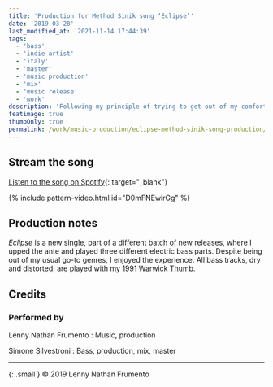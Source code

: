 ```yaml
---
title: 'Production for Method Sinik song ‘Eclipse’'
date: '2019-03-28'
last_modified_at: '2021-11-14 17:44:39'
tags:
  - 'bass'
  - 'indie artist'
  - 'italy'
  - 'master'
  - 'music production'
  - 'mix'
  - 'music release'
  - 'work'
description: 'Following my principle of trying to get out of my comfort zone, I helped the promising young artist Method Sinik with the production of his recent EP.'
featimage: true
thumbOnly: true
permalink: /work/music-production/eclipse-method-sinik-song-production/
---
```

## Stream the song

[Listen to the song on Spotify](https://open.spotify.com/track/3Ydz49mYSfJ122pCf9PQrd?si=772cd61e061f47cd){: target="_blank"}

{% include pattern-video.html id="D0mFNEwirGg" %}

## Production notes

_Eclipse_ is a new single, part of a different batch of new releases, where I upped the ante and played three different electric bass parts. Despite being out of my usual go-to genres, I enjoyed the experience. All bass tracks, dry and distorted, are played with my [1991 Warwick Thumb](/uses/).

## Credits

### Performed by

Lenny Nathan Frumento
: Music, production

Simone Silvestroni
: Bass, production, mix, master

---

{: .small }
&copy; 2019 Lenny Nathan Frumento